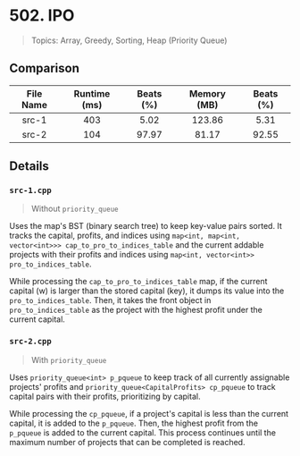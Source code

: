 # 502. IPO

> Topics: Array, Greedy, Sorting, Heap (Priority Queue)

## Comparison

| File Name | Runtime (ms) | Beats (%) | Memory (MB) | Beats (%) |
|:---------:|:------------:|:---------:|:-----------:|:---------:|
|   src-1   |     403      |   5.02    |   123.86    |   5.31    |
|   src-2   |     104      |   97.97   |    81.17    |   92.55   |

## Details

### `src-1.cpp`

> Without `priority_queue`

Uses the map's BST (binary search tree) to keep key-value pairs sorted. It tracks the capital, profits, and indices using `map<int, map<int, vector<int>>> cap_to_pro_to_indices_table` and the current addable projects with their profits and indices using `map<int, vector<int>> pro_to_indices_table`.

While processing the `cap_to_pro_to_indices_table` map, if the current capital (w) is larger than the stored capital (key), it dumps its value into the `pro_to_indices_table`. Then, it takes the front object in `pro_to_indices_table` as the project with the highest profit under the current capital.

### `src-2.cpp`

> With `priority_queue`

Uses `priority_queue<int> p_pqueue` to keep track of all currently assignable projects' profits and `priority_queue<CapitalProfits> cp_pqueue` to track capital pairs with their profits, prioritizing by capital.

While processing the `cp_pqueue`, if a project's capital is less than the current capital, it is added to the `p_pqueue`. Then, the highest profit from the `p_pqueue` is added to the current capital. This process continues until the maximum number of projects that can be completed is reached.
